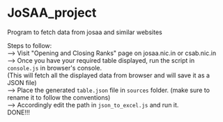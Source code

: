 # JoSAA_project
Program to fetch data from josaa and similar websites

Steps to follow:<br>
--> Visit "Opening and Closing Ranks" page on josaa.nic.in or csab.nic.in<br>
--> Once you have your required table displayed, run the script in `console.js` in browser's console.<br>
(This will fetch all the displayed data from browser and will save it as a JSON file)<br>
--> Place the generated `table.json` file in `sources` folder. (make sure to rename it to follow the conventions)<br>
--> Accordingly edit the path in `json_to_excel.js` and run it.<br>
DONE!!!
